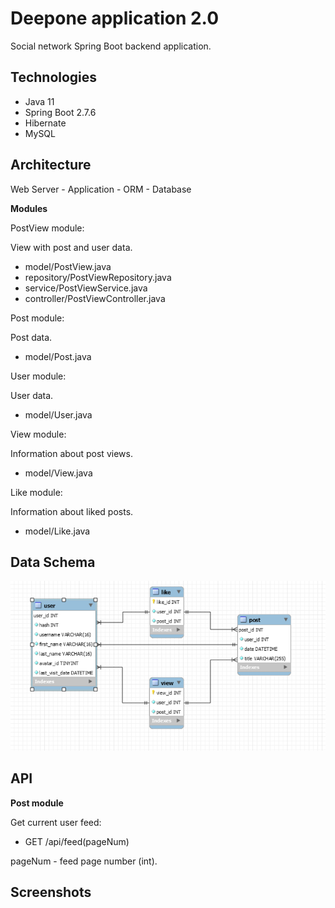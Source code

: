 # Deepone application 2.0
Social network Spring Boot backend application.
## Technologies
- Java 11
- Spring Boot 2.7.6
- Hibernate
- MySQL
## Architecture
Web Server - Application - ORM - Database

**Modules**

PostView module:

View with post and user data.
- model/PostView.java
- repository/PostViewRepository.java
- service/PostViewService.java
- controller/PostViewController.java

Post module:

Post data.
- model/Post.java

User module:

User data.
- model/User.java

View module:

Information about post views.
- model/View.java

Like module:

Information about liked posts.
- model/Like.java

## Data Schema
![Data schema](doc/data_schema.PNG)

## API
**Post module**

Get current user feed:
- GET /api/feed(pageNum)

pageNum - feed page number (int).
## Screenshots